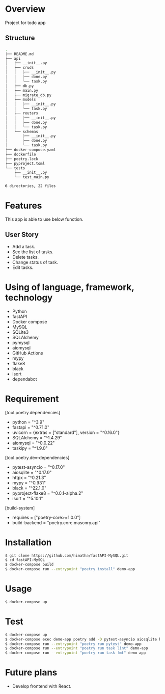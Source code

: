 # Overview
Project for todo app

## Structure

```bash
.
├── README.md
├── api
│   ├── __init__.py
│   ├── cruds
│   │   ├── __init__.py
│   │   ├── done.py
│   │   └── task.py
│   ├── db.py
│   ├── main.py
│   ├── migrate_db.py
│   ├── models
│   │   ├── __init__.py
│   │   └── task.py
│   ├── routers
│   │   ├── __init__.py
│   │   ├── done.py
│   │   └── task.py
│   └── schemas
│       ├── __init__.py
│       ├── done.py
│       └── task.py
├── docker-compose.yaml
├── dockerfile
├── poetry.lock
├── pyproject.toml
└── tests
    ├── __init__.py
    └── test_main.py

6 directories, 22 files
```

# Features
This app is able to use below function.

## User Story
- Add a task.
- See the list of tasks.
- Delete tasks.
- Change status of task.
- Edit tasks.

# Using of language, framework, technology
- Python
- fastAPI
- Docker compose
- MySQL
- SQLite3
- SQLAlchemy
- pymysql
- aiomysql
- GitHub Actions
- mypy
- flake8
- black
- isort
- dependabot
  
# Requirement
[tool.poetry.dependencies]
- python = "^3.9"
- fastapi = "^0.71.0"
- uvicorn = {extras = ["standard"], version = "^0.16.0"}
- SQLAlchemy = "^1.4.29"
- aiomysql = "^0.0.22"
- taskipy = "^1.9.0"

[tool.poetry.dev-dependencies]
- pytest-asyncio = "^0.17.0"
- aiosqlite = "^0.17.0"
- httpx = "^0.21.3"
- mypy = "^0.931"
- black = "^22.1.0"
- pyproject-flake8 = "^0.0.1-alpha.2"
- isort = "^5.10.1"

[build-system]
- requires = ["poetry-core>=1.0.0"]
- build-backend = "poetry.core.masonry.api"

# Installation
 
```bash
$ git clone https://github.com/hinatha/fastAPI-MySQL.git
$ cd fastAPI-MySQL  
$ docker-compose build
$ docker-compose run --entrypoint "poetry install" demo-app
```
 
# Usage
 
```bash
$ docker-compose up
```

# Test

```bash
$ docker-compose up
$ docker-compose exec demo-app poetry add -D pytest-asyncio aiosqlite httpx
$ docker-compose run --entrypoint "poetry run pytest" demo-app
$ docker-compose run --entrypoint "poetry run task lint" demo-app
$ docker-compose run --entrypoint "poetry run task fmt" demo-app
```
 
# Future plans
- Develop frontend with React.
